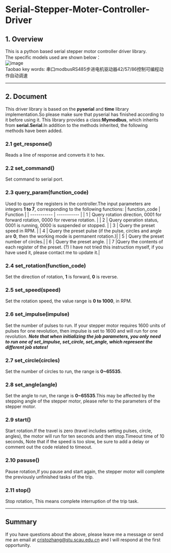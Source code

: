 # Serial-Stepper-Moter-Controller-Driver
## 1. Overview
 This is a python based serial stepper motor controller driver library.  
  The specific models used are shown below：  
  ![image](https://github.com/WikChang/Serial-Stepper-Moter-Controller-Driver/blob/main/image/502d6c870e4adb04e1f16087e195345.jpg)  
  Taobao key words: 串口modbusRS485步进电机驱动器42/57/86控制可编程动作自动调速

 ---

## 2. Document
 This driver library is based on the **pyserial** and **time** library implementation.So please make sure that pyserial has finished according to it before using it.
 This library provides a class:**Mymodbus**, which inherits from **serial.Serial**.In addition to the methods inherited, the following methods have been added.

### 2.1 get_response()
 Reads a line of response and converts it to hex.

### 2.2 set_command()
 Set command to serial port.

### 2.3 query_param(function_code)
 Used to query the registers in the controller.The input parameters are integers **1 to 7**, corresponding to the following functions:
 | function_code | Function |
 | ----------- | ----------- |
 | 1 | Query rotation direction, 0001 for forward rotation, 0000 for reverse rotation. |
 | 2 | Query operation status, 0001 is running, 0000 is suspended or stopped. |
 | 3 | Query the preset speed in RPM. |
 | 4 | Query the preset pulse (if the pulse, circles and angle are **0**, then the working mode is permanent rotation.)|
 | 5 | Query the preset number of circles.|
 | 6 | Query the preset angle. |
 | 7 |Query the contents of each register of the preset. (?) I have not tried this instruction myself, if you have used it, please contact me to update it.|

 ### 2.4 set_rotation(function_code)
  Set the direction of rotation, **1** is forward, **0** is reverse.

 ### 2.5 set_speed(speed)
 Set the rotation speed, the value range is **0 to 1000**, in RPM.

 ### 2.6 set_impulse(impulse)
Set the number of pulses to run. If your stepper motor requires 1600 units of pulses for one revolution, then impulse is set to 1600 and will run for one revolution.
***Note that when initializing the job parameters, you only need to run one of set_impulse, set_circle, set_angle, which represent the different job states!***

### 2.7 set_circle(circles)
Set the number of circles to run, the range is **0~65535**.

### 2.8 set_angle(angle)
Set the angle to run, the range is **0~65535**.This may be affected by the stepping angle of the stepper motor, please refer to the parameters of the stepper motor.

### 2.9 start()
Start rotation.If the travel is zero (travel includes setting pulses, circle, angles), the motor will run for ten seconds and then stop.Timeout time of 10 seconds, Note that if the speed is too slow, be sure to add a delay or comment out the code related to timeout.

### 2.10 pasuse()
Pause rotation,If you pause and start again, the stepper motor will complete the previously unfinished tasks of the trip.

### 2.11 stop()
Stop rotation, This means complete interruption of the trip task.

---

## Summary
If you have questions about the above, please leave me a message or send me an email at cristozhang@stu.scau.edu.cn and I will respond at the first opportunity.